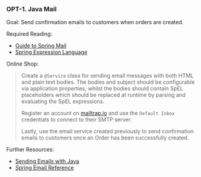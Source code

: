 ### OPT-1. Java Mail

Goal: Send confirmation emails to customers when orders are created.

Required Reading:

- [Guide to Spring Mail](https://www.baeldung.com/spring-email)
- [Spring Expression Language](https://docs.spring.io/spring/docs/current/spring-framework-reference/core.html#expressions)

Online Shop:

> Create a `@Service` class for sending email messages with both HTML and plain text bodies. The bodies and subject should be configurable via application properties, whilst the bodies should contain SpEL placeholders which should be replaced at runtime by parsing and evaluating the SpEL expressions.
>
> Register an account on [mailtrap.io](https://mailtrap.io) and use the `Default Inbox` credentials to connect to their SMTP server.
>
> Lastly, use the email service created previously to send confirmation emails to customers once an Order has been successfully created.

Further Resources:

- [Sending Emails with Java](https://www.baeldung.com/java-email)
- [Spring Email Reference](https://docs.spring.io/spring/docs/5.1.6.RELEASE/spring-framework-reference/integration.html#mail)
